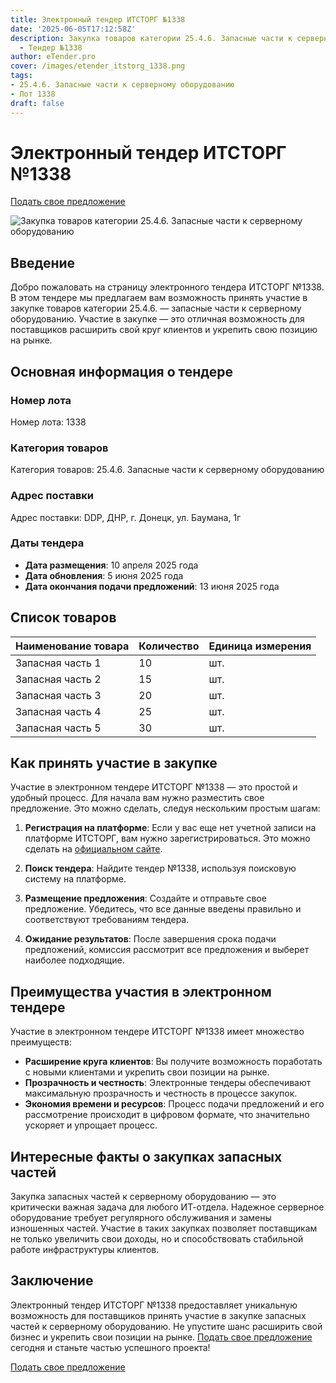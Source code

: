 ```yaml
---
title: Электронный тендер ИТСТОРГ №1338
date: '2025-06-05T17:12:58Z'
description: Закупка товаров категории 25.4.6. Запасные части к серверному оборудованию
  - Тендер №1338
author: eTender.pro
cover: /images/etender_itstorg_1338.png
tags:
- 25.4.6. Запасные части к серверному оборудованию
- Лот 1338
draft: false
---
```

# Электронный тендер ИТСТОРГ №1338

[Подать свое предложение](https://itstorg.ru/tender-1338?utm_source=etender)

![Закупка товаров категории 25.4.6. Запасные части к серверному оборудованию](/images/etender_itstorg_1338.png)

## Введение

Добро пожаловать на страницу электронного тендера ИТСТОРГ №1338. В этом тендере мы предлагаем вам возможность принять участие в закупке товаров категории 25.4.6. — запасные части к серверному оборудованию. Участие в закупке — это отличная возможность для поставщиков расширить свой круг клиентов и укрепить свою позицию на рынке.

## Основная информация о тендере

### Номер лота

Номер лота: 1338

### Категория товаров

Категория товаров: 25.4.6. Запасные части к серверному оборудованию

### Адрес поставки

Адрес поставки: DDP, ДНР, г. Донецк, ул. Баумана, 1г

### Даты тендера

- **Дата размещения**: 10 апреля 2025 года
- **Дата обновления**: 5 июня 2025 года
- **Дата окончания подачи предложений**: 13 июня 2025 года

## Список товаров

| Наименование товара | Количество | Единица измерения |
|----------------------|------------|--------------------|
| Запасная часть 1     | 10         | шт.                 |
| Запасная часть 2     | 15         | шт.                 |
| Запасная часть 3     | 20         | шт.                 |
| Запасная часть 4     | 25         | шт.                 |
| Запасная часть 5     | 30         | шт.                 |

## Как принять участие в закупке

Участие в электронном тендере ИТСТОРГ №1338 — это простой и удобный процесс. Для начала вам нужно разместить свое предложение. Это можно сделать, следуя нескольким простым шагам:

1. **Регистрация на платформе**: Если у вас еще нет учетной записи на платформе ИТСТОРГ, вам нужно зарегистрироваться. Это можно сделать на [официальном сайте](https://itstorg.ru).

2. **Поиск тендера**: Найдите тендер №1338, используя поисковую систему на платформе.

3. **Размещение предложения**: Создайте и отправьте свое предложение. Убедитесь, что все данные введены правильно и соответствуют требованиям тендера.

4. **Ожидание результатов**: После завершения срока подачи предложений, комиссия рассмотрит все предложения и выберет наиболее подходящие.

## Преимущества участия в электронном тендере

Участие в электронном тендере ИТСТОРГ №1338 имеет множество преимуществ:

- **Расширение круга клиентов**: Вы получите возможность поработать с новыми клиентами и укрепить свои позиции на рынке.
- **Прозрачность и честность**: Электронные тендеры обеспечивают максимальную прозрачность и честность в процессе закупок.
- **Экономия времени и ресурсов**: Процесс подачи предложений и его рассмотрение происходит в цифровом формате, что значительно ускоряет и упрощает процесс.

## Интересные факты о закупках запасных частей

Закупка запасных частей к серверному оборудованию — это критически важная задача для любого ИТ-отдела. Надежное серверное оборудование требует регулярного обслуживания и замены изношенных частей. Участие в таких закупках позволяет поставщикам не только увеличить свои доходы, но и способствовать стабильной работе инфраструктуры клиентов.

## Заключение

Электронный тендер ИТСТОРГ №1338 предоставляет уникальную возможность для поставщиков принять участие в закупке запасных частей к серверному оборудованию. Не упустите шанс расширить свой бизнес и укрепить свои позиции на рынке. [Подать свое предложение](https://itstorg.ru/tender-1338?utm_source=etender) сегодня и станьте частью успешного проекта!

[Подать свое предложение](https://itstorg.ru/tender-1338?utm_source=etender)